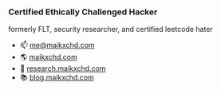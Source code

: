 ### Certified Ethically Challenged Hacker
formerly FLT, security researcher, and certified leetcode hater

- 📫 me@maikxchd.com
- 🌎 [maikxchd.com](https://www.maikxchd.com)
- 🔭 [research.maikxchd.com](https://research.maikxchd.com)
- 📚 [blog.maikxchd.com](https://blog.maikxchd.com)
